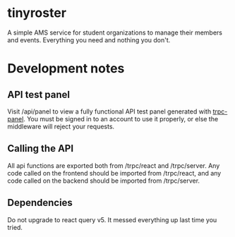 # tinyroster

A simple AMS service for student organizations to manage their members and events. Everything you need and nothing you don't.

# Development notes

## API test panel

Visit /api/panel to view a fully functional API test panel generated with [trpc-panel](https://github.com/iway1/trpc-panel). You must be signed in to an account to use it properly, or else the middleware will reject your requests.

## Calling the API

All api functions are exported both from /trpc/react and /trpc/server. Any code called on the frontend should be imported from /trpc/react, and any code called on the backend should be imported from /trpc/server.

## Dependencies

Do not upgrade to react query v5. It messed everything up last time you tried.
